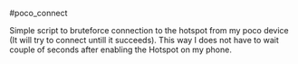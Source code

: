 #poco_connect

Simple script to bruteforce connection to the hotspot from my poco device (It will try to connect untill it succeeds). This way I does not have to wait couple of seconds after enabling the Hotspot on my phone. 
